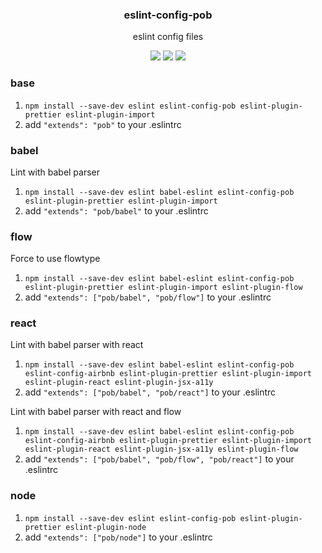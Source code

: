 <h3 align="center">
  eslint-config-pob
</h3>

<p align="center">
  eslint config files
</p>

<p align="center">
  <a href="https://npmjs.org/package/eslint-config-pob"><img src="https://img.shields.io/npm/v/eslint-config-pob.svg?style=flat-square"></a>
  <a href="https://david-dm.org/christophehurpeau/eslint-config-pob"><img src="https://david-dm.org/christophehurpeau/eslint-config-pob.svg?style=flat-square"></a>
  <a href="https://dependencyci.com/github/christophehurpeau/eslint-config-pob"><img src="https://dependencyci.com/github/christophehurpeau/eslint-config-pob/badge?style=flat-square"></a>
</p>

### base

1. `npm install --save-dev eslint eslint-config-pob eslint-plugin-prettier eslint-plugin-import`
2. add `"extends": "pob"` to your .eslintrc

### babel

Lint with babel parser

1. `npm install --save-dev eslint babel-eslint eslint-config-pob eslint-plugin-prettier eslint-plugin-import`
2. add `"extends": "pob/babel"` to your .eslintrc

### flow

Force to use flowtype

1. `npm install --save-dev eslint babel-eslint eslint-config-pob eslint-plugin-prettier eslint-plugin-import eslint-plugin-flow`
2. add `"extends": ["pob/babel", "pob/flow"]` to your .eslintrc

### react

Lint with babel parser with react

1. `npm install --save-dev eslint babel-eslint eslint-config-pob eslint-config-airbnb eslint-plugin-prettier eslint-plugin-import eslint-plugin-react eslint-plugin-jsx-a11y`
2. add `"extends": ["pob/babel", "pob/react"]` to your .eslintrc

Lint with babel parser with react and flow

1. `npm install --save-dev eslint babel-eslint eslint-config-pob eslint-config-airbnb eslint-plugin-prettier eslint-plugin-import eslint-plugin-react eslint-plugin-jsx-a11y eslint-plugin-flow`
2. add `"extends": ["pob/babel", "pob/flow", "pob/react"]` to your .eslintrc

### node

1. `npm install --save-dev eslint eslint-config-pob eslint-plugin-prettier eslint-plugin-node`
2. add `"extends": ["pob/node"]` to your .eslintrc
